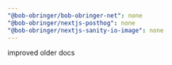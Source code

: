 ```yaml
---
"@bob-obringer/bob-obringer-net": none
"@bob-obringer/nextjs-posthog": none
"@bob-obringer/nextjs-sanity-io-image": none
---
```


improved older docs
